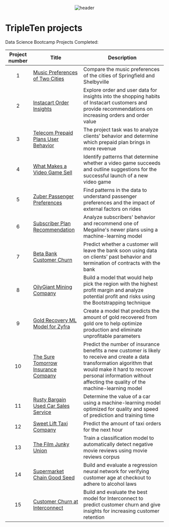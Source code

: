 <div align="center">

![header](https://capsule-render.vercel.app/api?type=venom&color=timeGradient&height=300&section=header&text=Welcome%20to%20my%20projects%20page&fontSize=60&animation=fadeIn&fontColor=373D3F)

</div>

# TripleTen projects
Data Science Bootcamp Projects Completed:


| Project number | Title | Description |
| :-----------: | ----------- |----------- |
| 1 | [Music Preferences of Two Cities](https://github.com/AHijazi11/TripleTen_projects/tree/main/Music%20Preferences%20of%20Two%20Cities) | Compare the music preferences of the cities of Springfield and Shelbyville |
| 2 | [Instacart Order Insights](https://github.com/AHijazi11/TripleTen_projects/tree/main/Instacart%20Order%20Insights) | Explore order and user data for insights into the shopping habits of Instacart customers and provide recommendations on increasing orders and order value |
| 3 | [Telecom Prepaid Plans User Behavior](https://github.com/AHijazi11/TripleTen_projects/tree/main/Telecom%20Prepaid%20Plans%20User%20Behavior) | The project task was to analyze clients' behavior and determine which prepaid plan brings in more revenue |
| 4 | [What Makes a Video Game Sell](https://github.com/AHijazi11/TripleTen_projects/tree/main/What%20Makes%20a%20Video%20Game%20Sell) | Identify patterns that determine whether a video game succeeds and outline suggestions for the successful launch of a new video game |
| 5 | [Zuber Passenger Preferences](https://github.com/AHijazi11/TripleTen_projects/tree/main/Zuber%20Passenger%20Preferences) | Find patterns in the data to understand passenger preferences and the impact of external factors on rides |
| 6 | [Subscriber Plan Recommendation](https://github.com/AHijazi11/TripleTen_projects/tree/main/Subscriber%20Plan%20Recommendation) | Analyze subscribers' behavior and recommend one of Megaline's newer plans using a machine-learning model |
| 7 | [Beta Bank Customer Churn](https://github.com/AHijazi11/TripleTen_projects/tree/main/Beta%20Bank%20Customer%20Churn) | Predict whether a customer will leave the bank soon using data on clients’ past behavior and termination of contracts with the bank |
| 8 | [OilyGiant Mining Company](https://github.com/AHijazi11/TripleTen_projects/tree/main/OilyGiant%20Mining%20Company) | Build a model that would help pick the region with the highest profit margin and analyze potential profit and risks using the Bootstrapping technique |
| 9 | [Gold Recovery ML Model for Zyfra](https://github.com/AHijazi11/TripleTen_projects/tree/main/Gold%20Recovery%20Model%20for%20Zyfra) | Create a model that predicts the amount of gold recovered from gold ore to help optimize production and eliminate unprofitable parameters |
| 10 | [The Sure Tomorrow Insurance Company](https://github.com/AHijazi11/TripleTen_projects/tree/main/The%20Sure%20Tomorrow%20Insurance%20Company) | Predict the number of insurance benefits a new customer is likely to receive and create a data transformation algorithm that would make it hard to recover personal information without affecting the quality of the machine-learning model |
| 11 | [Rusty Bargain Used Car Sales Service](https://github.com/AHijazi11/TripleTen_projects/tree/main/Rusty%20Bargain%20Used%20Car%20Sales%20Service) | Determine the value of a car using a machine-learning model optimized for quality and speed of prediction and training time |
| 12 | [Sweet Lift Taxi Company](https://github.com/AHijazi11/TripleTen_projects/tree/main/Sweet%20Lift%20Taxi%20Company) | Predict the amount of taxi orders for the next hour |
| 13 | [The Film Junky Union](https://github.com/AHijazi11/TripleTen_projects/tree/main/The%20Film%20Junky%20Union) | Train a classification model to automatically detect negative movie reviews using movie reviews corpus |
| 14 | [Supermarket Chain Good Seed](https://github.com/AHijazi11/TripleTen_projects/tree/main/Supermarket%20Chain%20Good%20Seed) | Build and evaluate a regression neural network for verifying customer age at checkout to adhere to alcohol laws |
| 15 | [Customer Churn at Interconnect](https://github.com/AHijazi11/TripleTen_projects/tree/main/Customer%20Churn%20at%20Interconnect)  | Build and evaluate the best model for Interconnect to predict customer churn and give insights for increasing customer retention |
